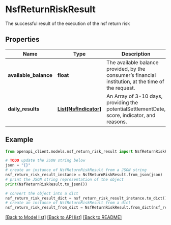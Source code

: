 # NsfReturnRiskResult

The successful result of the execution of the nsf return risk

## Properties

Name | Type | Description | Notes
------------ | ------------- | ------------- | -------------
**available_balance** | **float** | The available balance provided, by the consumer’s financial institution, at the time of the request. | 
**daily_results** | [**List[NsfIndicator]**](NsfIndicator.md) | An Array of 3-10 days, providing the potentialSettlementDate, score, indicator, and reasons. | 

## Example

```python
from openapi_client.models.nsf_return_risk_result import NsfReturnRiskResult

# TODO update the JSON string below
json = "{}"
# create an instance of NsfReturnRiskResult from a JSON string
nsf_return_risk_result_instance = NsfReturnRiskResult.from_json(json)
# print the JSON string representation of the object
print(NsfReturnRiskResult.to_json())

# convert the object into a dict
nsf_return_risk_result_dict = nsf_return_risk_result_instance.to_dict()
# create an instance of NsfReturnRiskResult from a dict
nsf_return_risk_result_from_dict = NsfReturnRiskResult.from_dict(nsf_return_risk_result_dict)
```
[[Back to Model list]](../README.md#documentation-for-models) [[Back to API list]](../README.md#documentation-for-api-endpoints) [[Back to README]](../README.md)


